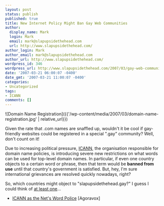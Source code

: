 ```yaml
---
layout: post
status: publish
published: true
title: New Internet Policy Might Ban Gay Web Communities
author:
  display_name: Mark
  login: Mark
  email: mark@slapupsidethehead.com
  url: http://www.slapupsidethehead.com/
author_login: Mark
author_email: mark@slapupsidethehead.com
author_url: http://www.slapupsidethehead.com/
wordpress_id: 346
wordpress_url: http://www.slapupsidethehead.com/2007/03/gay-web-communities/
date: '2007-03-21 06:00:07 -0400'
date_gmt: '2007-03-21 11:00:07 -0400'
categories:
- Uncategorized
tags:
- ICANN
comments: []
---
```

![Domain Name Registration]({{'/wp-content/media/2007/03/domain-name-registration.jpg' | relative_url}})

Given the rate that .com names are snaffled up, wouldn't it be cool if gay-friendly websites could be registered in a special ".gay" community? Well, don't count on it!

Due to increasing political pressure, [ICANN](http://www.icann.org/ "Yes, I can!"), the organisation responsible for domain name policies, is introducing severe new restrictions on what words can be used for top-level domain names. In particular, if even one country objects to a certain word or phrase, then that term would be **banned from use** until that country's government is satisfied. But, hey, I'm sure international grievances are resolved quickly nowadays, right?

So, which countries might object to "slapupsidethehead.gay?" I guess I could think of [at least one](http://www.slapupsidethehead.com/2007/02/anything-gay-outlawed/ "Think unsexy thoughts, think unsexy thoughts!")...

- [ICANN as the Net's Word Police](http://www.agoravox.com/article.php3?id_article=5564) [Agoravox]
